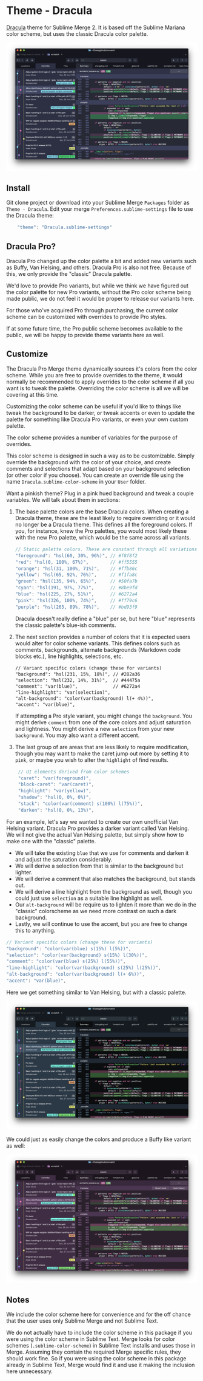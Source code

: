 # Theme - Dracula

[Dracula](https://draculatheme.com/) theme for Sublime Merge 2. It is based off the Sublime Mariana color scheme, but
uses the classic Dracula color palette.

![Sublime Merge](./sublime_merge.png)

## Install

Git clone project or download into your Sublime Merge `Packages` folder as `Theme - Dracula`. Edit your merge
`Preferences.sublime-settings` file to use the Dracula theme:

```js
    "theme": "Dracula.sublime-settings"
```

## Dracula Pro?

Dracula Pro changed up the color palette a bit and added new variants such as Buffy, Van Helsing, and others. Dracula
Pro is also not free. Because of this, we only provide the "classic" Dracula palette.

We'd love to provide Pro variants, but while we think we have figured out the color palette for new Pro variants,
without the Pro color scheme being made public, we do not feel it would be proper to release our variants here.

For those who've acquired Pro through purchasing, the current color scheme can be customized with overrides to provide
Pro styles.

If at some future time, the Pro public scheme becomes available to the public, we will be happy to provide theme
variants here as well.

## Customize

The Dracula Pro Merge theme dynamically sources it's colors from the color scheme. While you are free to provide
overrides to the theme, it would normally be recommended to apply overrides to the color scheme if all you want is to
tweak the palette. Overriding the color scheme is all we will be covering at this time.

Customizing the color scheme can be useful if you'd like to things like tweak the background to be darker, or tweak
accents or even to update the palette for something like Dracula Pro variants, or even your own custom palette.

The color scheme provides a number of variables for the purpose of overrides.


This color scheme is designed in such a way as to be customizable. Simply override the background with the color of your
choice, and create comments and selections that adapt based on your background selection (or other color if you choose).
You can create an override file using the name `Dracula.sublime-color-scheme` in your `User` folder.

Want a pinkish theme? Plug in a pink hued background and tweak a couple variables. We will talk about them in sections:

1.  The base palette colors are the base Dracula colors. When creating a Dracula theme, these are the least likely to
    require overriding or it would no longer be a Dracula theme. This defines all the foreground colors. If you, for
    instance, knew the Pro palettes, you would most likely these with the new Pro palette, which would be the same
    across all variants.

    ```js
    // Static palette colors. These are constant through all variations.
    "foreground": "hsl(60, 30%, 96%)", // #f8f8f2
    "red": "hsl(0, 100%, 67%)",        // #ff5555
    "orange": "hsl(31, 100%, 71%)",    // #ffb86c
    "yellow": "hsl(65, 92%, 76%)",     // #f1fa8c
    "green": "hsl(135, 94%, 65%)",     // #50fa7b
    "cyan": "hsl(191, 97%, 77%)",      // #8be9fd
    "blue": "hsl(225, 27%, 51%)",      // #6272a4
    "pink": "hsl(326, 100%, 74%)",     // #ff79c6
    "purple": "hsl(265, 89%, 78%)",    // #bd93f9
    ```

    Dracula doesn't really define a "blue" per se, but here "blue" represents the classic palette's blue-ish comments.

1.  The next section provides a number of colors that it is expected users would alter for color scheme variants. This
    defines colors such as comments, backgrounds, alternate backgrounds (Markdown code blocks etc.), line highlights,
    selections, etc.

    ```
    // Variant specific colors (change these for variants)
    "background": "hsl(231, 15%, 18%)", // #282a36
    "selection": "hsl(232, 14%, 31%)",  // #44475a
    "comment": "var(blue)",             // #6272a4
    "line-highlight": "var(selection)",
    "alt-background": "color(var(background) l(+ 4%))",
    "accent": "var(blue)",
    ```

    If attempting a Pro style variant, you might change the `background`. You might derive `comment` from one of the
    core colors and adjust saturation and lightness. You might derive a new `selection` from your new `background`. You
    may also want a different accent.

1. The last group of are areas that are less likely to require modification, though you may want to make the caret
   jump out more by setting it to `pink`, or maybe you wish to alter the `highlight` of find results.

   ```js
    // UI elements derived from color schemes
    "caret": "var(foreground)",
    "block-caret": "var(caret)",
    "highlight": "var(yellow)",
    "shadow": "hsl(0, 0%, 0%)",
    "stack": "color(var(comment) s(100%) l(75%))",
    "darken": "hsl(0, 0%, 13%)",
    ```

For an example, let's say we wanted to create our own unofficial Van Helsing variant. Dracula Pro provides a darker
variant called Van Helsing. We will not give the actual Van Helsing palette, but simply show how to make one with the
"classic" palette.

-   We will take the existing `blue` that we use for comments and darken it and adjust the saturation considerably.
-   We will derive a selection from that is similar to the background but lighter.
-   We will derive a comment that also matches the background, but stands out.
-   We will derive a line highlight from the background as well, though you could just use `selection` as a suitable
    line highlight as well.
-   Our `alt-background` will be require us to lighten it more than we do in the "classic" colorscheme as we need more
    contrast on such a dark background.
-   Lastly, we will continue to use the accent, but you are free to change this to anything.

```js
// Variant specific colors (change these for variants)
"background": "color(var(blue) s(15%) l(5%))",
"selection": "color(var(background) s(15%) l(30%))",
"comment": "color(var(blue) s(25%) l(55%))",
"line-highlight": "color(var(background) s(25%) l(25%))",
"alt-background": "color(var(background) l(+ 6%))",
"accent": "var(blue)",
```

Here we get something similar to Van Helsing, but with a classic palette.

![Darker](./sublime_merge_darker.png)

We could just as easily change the colors and produce a Buffy like variant as well:

![Pink](./sublime_merge_pink.png)

## Notes

We include the color scheme here for convenience and for the off chance that the user uses only Sublime Merge and not
Sublime Text.

We do not actually have to include the color scheme in this package if you were using the color scheme in Sublime Text.
Merge looks for color schemes (`.sublime-color-scheme`) in Sublime Text installs and uses those in Merge. Assuming they
contain the required Merge specific rules, they should work fine. So if you were using the color scheme in this package
already in Sublime Text, Merge would find it and use it making the inclusion here unnecessary.
